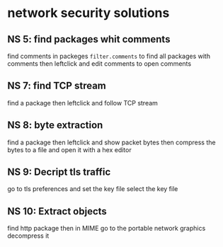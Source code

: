 # network security solutions

## NS 5: find packages whit comments
find comments in packeges `filter.comments` to find all packages with comments then leftclick and edit comments to open comments

## NS 7: find TCP stream
find a package then leftclick and follow TCP stream

## NS 8: byte extraction
find a package then leftclick and show packet bytes
then compress the bytes to a file and open it with a hex editor

## NS 9: Decript tls traffic
go to tls preferences and set the key file select the key file

## NS 10: Extract objects
find http package
then in MIME go to the portable network graphics decompress it